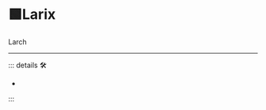 # 🟩<ekos>Larix</ekos>

Larch

---

<!-- =================================================== -->
<!-- =================================================== -->
<!-- =================================================== -->
<!-- =================================================== -->
<!-- =================================================== -->
::: details 🛠

-

:::
